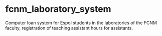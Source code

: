# fcnm_laboratory_system
Computer loan system for Espol students in the laboratories of the FCNM faculty, registration of teaching assistant hours for assistants.
